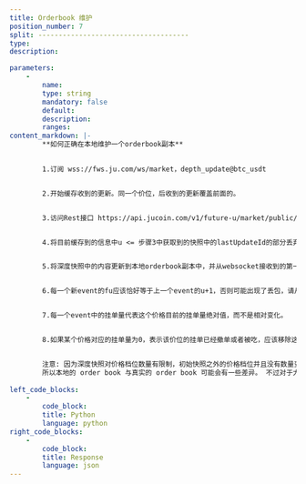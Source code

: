 ```yaml
---
title: Orderbook 维护
position_number: 7
split: -------------------------------------
type:
description: 

parameters:
    -
        name:
        type: string
        mandatory: false
        default:
        description:
        ranges:
content_markdown: |-
        **如何正确在本地维护一个orderbook副本**
        

        1.订阅 wss://fws.ju.com/ws/market，depth_update@btc_usdt


        2.开始缓存收到的更新。同一个价位，后收到的更新覆盖前面的。


        3.访问Rest接口 https://api.jucoin.com/v1/future-u/market/public/q/depth?symbol=btc_usdt&level=500 获得一个500档的深度快照


        4.将目前缓存到的信息中u <= 步骤3中获取到的快照中的lastUpdateId的部分丢弃(丢弃更早的信息，已经过期)。


        5.将深度快照中的内容更新到本地orderbook副本中，并从websocket接收到的第一个fu <= lastUpdateId+1 且 u >= lastUpdateId+1 的event开始继续更新本地副本。


        6.每一个新event的fu应该恰好等于上一个event的u+1，否则可能出现了丢包，请从step3重新进行初始化。


        7.每一个event中的挂单量代表这个价格目前的挂单量绝对值，而不是相对变化。


        8.如果某个价格对应的挂单量为0，表示该价位的挂单已经撤单或者被吃，应该移除这个价位。


        注意: 因为深度快照对价格档位数量有限制，初始快照之外的价格档位并且没有数量变化的价格档位不会出现在增量深度的更新信息内。因此，即使应用来自增量深度的所有更新，这些价格档位也不会在本地 order book 中可见，
        所以本地的 order book 与真实的 order book 可能会有一些差异。 不过对于大多数用例，500 的深度限制足以有效地了解市场和交易。
            
left_code_blocks:
    -
        code_block:
        title: Python
        language: python
right_code_blocks:
    -
        code_block:
        title: Response
        language: json
---
```

